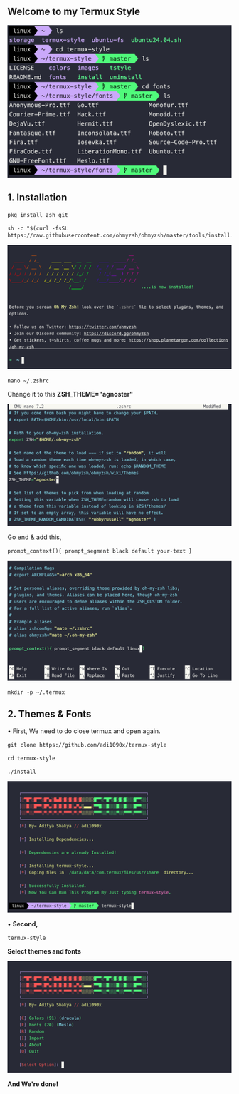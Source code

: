 ## Welcome to my Termux Style

<p align="center"><img src="https://raw.githubusercontent.com/l0nqx/termux-style/main/images/img1.png"</p>

## **1. Installation**

```
pkg install zsh git
```

```
sh -c "$(curl -fsSL https://raw.githubusercontent.com/ohmyzsh/ohmyzsh/master/tools/install.sh)"
```

<p align="center"><img src="https://raw.githubusercontent.com/l0nqx/termux-style/main/images/img3.png"</p>

```
nano ~/.zshrc
```

Change it to this **ZSH_THEME="agnoster"**

<p align="center"><img src="https://raw.githubusercontent.com/l0nqx/termux-style/main/images/img4.png"</p>

Go end & add this,

```
prompt_context(){ prompt_segment black default your-text }
```

<p align="center"><img src="https://raw.githubusercontent.com/l0nqx/termux-style/main/images/img5.png"</p>

```
mkdir -p ~/.termux
```

## **2. Themes & Fonts**

• First, We need to do close termux and open again.

```
git clone https://github.com/adi1090x/termux-style
```

```
cd termux-style
```

```
./install
```

<p align="center"><img src="https://raw.githubusercontent.com/l0nqx/termux-style/main/images/img6.png"</p>

• **Second,**

```
termux-style
```

**Select themes and fonts**

<p align="center"><img src="https://raw.githubusercontent.com/l0nqx/termux-style/main/images/img7.png"</p>

**And We're done!**
